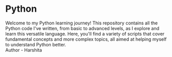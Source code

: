 # Python
Welcome to my Python learning journey! This repository contains all the Python code I've written, from basic to advanced levels, as I explore and learn this versatile language. Here, you'll find a variety of scripts that cover fundamental concepts and more complex topics, all aimed at helping myself to understand Python better.
<br>
Author - Harshita